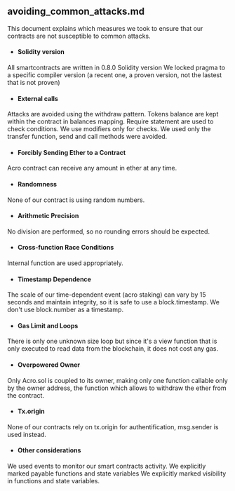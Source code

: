 ## avoiding_common_attacks.md

This document explains which measures we took to ensure that our contracts are not susceptible to common attacks.

* #### Solidity version
All smartcontracts are written in 0.8.0 Solidity version
We locked pragma to a specific compiler version (a recent one, a proven version, not the lastest that is not proven)

* #### External calls
Attacks are avoided using the withdraw pattern. Tokens balance are kept within the contract in balances mapping.
Require statement are used to check conditions.
We use modifiers only for checks.
We used only the transfer function, send and call methods were avoided.

* #### Forcibly Sending Ether to a Contract
Acro contract can receive any amount in ether at any time.

* #### Randomness
None of our contract is using random numbers.

* #### Arithmetic Precision
No division are performed, so no rounding errors should be expected.

* #### Cross-function Race Conditions
Internal function are used appropriately.

* #### Timestamp Dependence
The scale of our time-dependent event (acro staking) can vary by 15 seconds and maintain integrity, so it is safe to use a block.timestamp. We don't use block.number as a timestamp.

* #### Gas Limit and Loops
There is only one unknown size loop but since it's a view function that is only executed to read data from the blockchain, it does not cost any gas.

* #### Overpowered Owner
Only Acro.sol is coupled to its owner, making only one function callable only by the owner address, the function which allows to withdraw the ether from the contract.

* #### Tx.origin
None of our contracts rely on tx.origin for authentification, msg.sender is used instead.

* #### Other considerations
We used events to monitor our smart contracts activity.
We explicitly marked payable functions and state variables
We explicitly marked visibility in functions and state variables.







